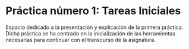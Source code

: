 # Práctica número 1: Tareas Iniciales

Espacio dedicado a la presentación y explicación de la primera práctica. Dicha
práctica se ha centrado en la inicialización de las herramientas necesarias
para continuar con el transcurso de la asignatura.
